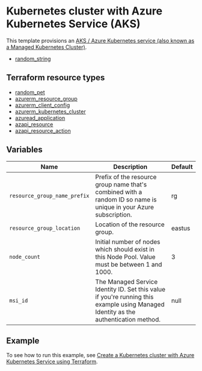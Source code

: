 # Kubernetes cluster with Azure Kubernetes Service (AKS)

This template provisions an [AKS / Azure Kubernetes service (also known as a Managed Kubernetes Cluster)](https://registry.terraform.io/providers/hashicorp/azurerm/latest/docs/resources/kubernetes_cluster).

- [random_string](https://registry.terraform.io/providers/hashicorp/random/latest/docs/resources/string)

## Terraform resource types

- [random_pet](https://registry.terraform.io/providers/hashicorp/random/latest/docs/resources/pet)
- [azurerm_resource_group](https://registry.terraform.io/providers/hashicorp/azurerm/latest/docs/resources/resource_group)
- [azurerm_client_config](https://registry.terraform.io/providers/hashicorp/azurerm/latest/docs/data-sources/client_config)
- [azurerm_kubernetes_cluster](https://registry.terraform.io/providers/hashicorp/azurerm/latest/docs/resources/kubernetes_cluster)
- [azuread_application](https://registry.terraform.io/providers/hashicorp/azuread/latest/docs/data-sources/application)
- [azapi_resource](https://registry.terraform.io/providers/Azure/azapi/latest/docs/resources/azapi_resource)
- [azapi_resource_action](https://registry.terraform.io/providers/Azure/azapi/latest/docs/resources/azapi_resource_action)

## Variables

| Name | Description | Default |
|-|-|-|
| `resource_group_name_prefix` | Prefix of the resource group name that's combined with a random ID so name is unique in your Azure subscription. | rg |
| `resource_group_location` | Location of the resource group. | eastus |
| `node_count` | Initial number of nodes which should exist in this Node Pool. Value must be between 1 and 1000. | 3 |
| `msi_id` | The Managed Service Identity ID. Set this value if you're running this example using Managed Identity as the authentication method. | null |

## Example

To see how to run this example, see [Create a Kubernetes cluster with Azure Kubernetes Service using Terraform](https://docs.microsoft.com/azure/developer/terraform/create-k8s-cluster-with-tf-and-aks).

